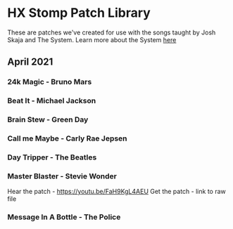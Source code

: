 # HX Stomp Patch Library

These are patches we've created for use with the songs taught by Josh Skaja and The System. Learn more about the System [here](http://thesystem.rocks)

## April 2021

### 24k Magic - Bruno Mars

### Beat It - Michael Jackson

### Brain Stew - Green Day

### Call me Maybe - Carly Rae Jepsen

### Day Tripper - The Beatles

### Master Blaster - Stevie Wonder

Hear the patch - https://youtu.be/FaH9KgL4AEU
Get the patch - link to raw file

### Message In A Bottle - The Police
